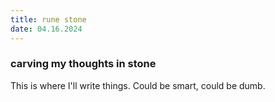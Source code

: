 ```yaml
---
title: rune stone
date: 04.16.2024
---
```


### carving my thoughts in stone

This is where I'll write things. Could be smart, could be dumb.